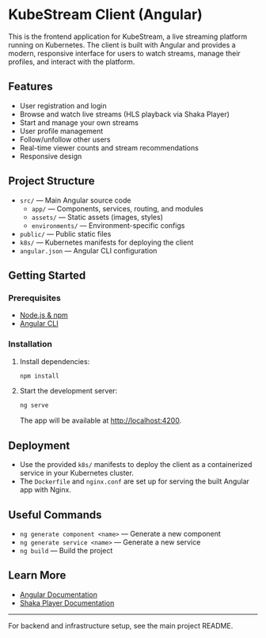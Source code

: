 # KubeStream Client (Angular)

This is the frontend application for KubeStream, a live streaming platform running on Kubernetes. The client is built with Angular and provides a modern, responsive interface for users to watch streams, manage their profiles, and interact with the platform.

## Features
- User registration and login
- Browse and watch live streams (HLS playback via Shaka Player)
- Start and manage your own streams
- User profile management
- Follow/unfollow other users
- Real-time viewer counts and stream recommendations
- Responsive design

## Project Structure
- `src/` — Main Angular source code
  - `app/` — Components, services, routing, and modules
  - `assets/` — Static assets (images, styles)
  - `environments/` — Environment-specific configs
- `public/` — Public static files
- `k8s/` — Kubernetes manifests for deploying the client
- `angular.json` — Angular CLI configuration

## Getting Started

### Prerequisites
- [Node.js & npm](https://nodejs.org/)
- [Angular CLI](https://angular.io/cli)

### Installation
1. Install dependencies:
   ```bash
   npm install
   ```
2. Start the development server:
   ```bash
   ng serve
   ```
   The app will be available at [http://localhost:4200](http://localhost:4200).

## Deployment
- Use the provided `k8s/` manifests to deploy the client as a containerized service in your Kubernetes cluster.
- The `Dockerfile` and `nginx.conf` are set up for serving the built Angular app with Nginx.

## Useful Commands
- `ng generate component <name>` — Generate a new component
- `ng generate service <name>` — Generate a new service
- `ng build` — Build the project

## Learn More
- [Angular Documentation](https://angular.io/docs)
- [Shaka Player Documentation](https://shaka-player-demo.appspot.com/docs/)

---

For backend and infrastructure setup, see the main project README.
